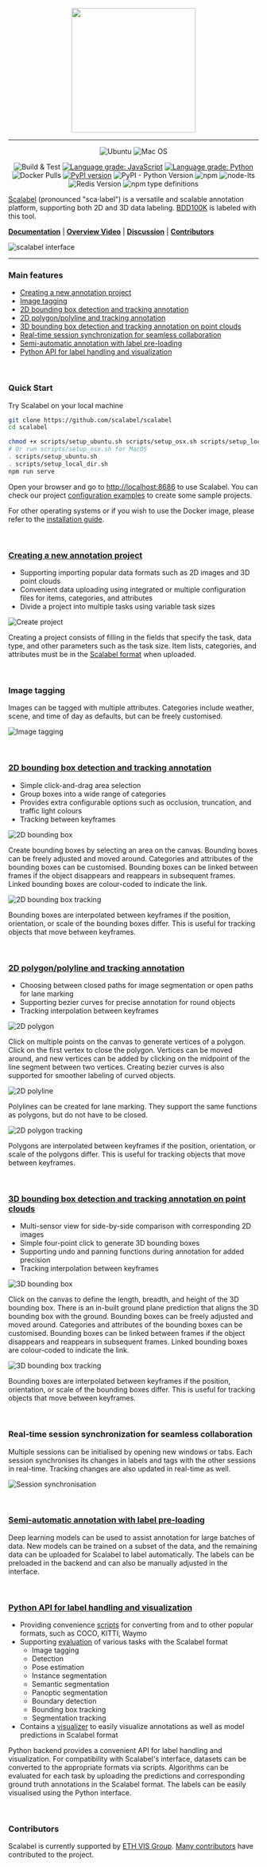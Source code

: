 <p align="center"><img width=250 src="https://s3-us-west-2.amazonaws.com/scalabel-public/www/logo/scalable_dark.svg" /></p>

---

<center>

![Ubuntu](https://img.shields.io/badge/Ubuntu-E95420?style=for-the-badge&logo=ubuntu&logoColor=white)
![Mac OS](https://img.shields.io/badge/mac%20os-000000?style=for-the-badge&logo=macos&logoColor=F0F0F0)

![Build & Test](https://github.com/scalabel/scalabel/workflows/Build%20&%20Test/badge.svg?branch=master)
[![Language grade: JavaScript](https://img.shields.io/lgtm/grade/javascript/g/scalabel/scalabel.svg?logo=lgtm&logoWidth=18)](https://lgtm.com/projects/g/scalabel/scalabel/context:javascript)
[![Language grade:
Python](https://img.shields.io/lgtm/grade/python/g/scalabel/scalabel.svg?logo=lgtm&logoWidth=18)](https://lgtm.com/projects/g/scalabel/scalabel/context:python)
![Docker Pulls](https://img.shields.io/docker/pulls/scalabel/www)
[![PyPI version](https://badge.fury.io/py/scalabel.svg)](https://badge.fury.io/py/scalabel)
![PyPI - Python Version](https://img.shields.io/pypi/pyversions/scalabel)
![npm](https://img.shields.io/npm/v/scalabel)
![node-lts](https://img.shields.io/node/v-lts/scalabel)
![Redis Version](https://img.shields.io/badge/redis-%3E%3D5-blue)
![npm type definitions](https://img.shields.io/npm/types/scalabel)

</center>

[Scalabel](https://www.scalabel.ai) (pronounced "sca&#8901;label") is a versatile and scalable annotation platform, supporting both 2D and 3D data labeling. [BDD100K](https://www.bdd100k.com/) is labeled with this tool.

[**Documentation**](https://doc.scalabel.ai/) |
[**Overview Video**](https://go.yf.io/scalabel-video-demo) |
[**Discussion**](https://groups.google.com/g/scalabel) |
[**Contributors**](https://github.com/scalabel/scalabel/graphs/contributors)

![scalabel interface](https://raw.githubusercontent.com/scalabel/scalabel-doc-media/main/readme/banner-app.png)

---

### Main features

- [Creating a new annotation project](#creating-a-new-annotation-project)
- [Image tagging](#image-tagging)
- [2D bounding box detection and tracking annotation](#2d-bounding-box-detection-and-tracking-annotation)
- [2D polygon/polyline and tracking annotation](#2d-polygonpolyline-and-tracking-annotation)
- [3D bounding box detection and tracking annotation on point clouds](#3d-bounding-box-detection-and-tracking-annotation-on-point-clouds)
- [Real-time session synchronization for seamless collaboration](#real-time-session-synchronization-for-seamless-collaboration)
- [Semi-automatic annotation with label pre-loading](#semi-automatic-annotation-with-label-pre-loading)
- [Python API for label handling and visualization](#python-api-for-label-handling-and-visualization)

<br>

### Quick Start

Try Scalabel on your local machine

```bash
git clone https://github.com/scalabel/scalabel
cd scalabel

chmod +x scripts/setup_ubuntu.sh scripts/setup_osx.sh scripts/setup_local_dir.sh
# Or run scripts/setup_osx.sh for MacOS
. scripts/setup_ubuntu.sh
. scripts/setup_local_dir.sh
npm run serve
```

Open your browser and go to [http://localhost:8686](http://localhost:8686) to use Scalabel. You can check our project [configuration examples](./examples/) to create some sample projects.

For other operating systems or if you wish to use the Docker image, please refer to the [installation guide](https://doc.scalabel.ai/setup.html).

<br>

### [Creating a new annotation project](https://doc.scalabel.ai/quick-start.html)

- Supporting importing popular data formats such as 2D images and 3D point clouds
- Convenient data uploading using integrated or multiple configuration files for items, categories, and attributes
- Divide a project into multiple tasks using variable task sizes

![Create project](https://raw.githubusercontent.com/scalabel/scalabel-doc-media/main/readme/project-creation.png)

Creating a project consists of filling in the fields that specify the task, data type, and other parameters such as the task size. Item lists, categories, and attributes must be in the [Scalabel format](https://doc.scalabel.ai/) when uploaded.

<br>

### Image tagging

Images can be tagged with multiple attributes. Categories include weather, scene, and time of day as defaults, but can be freely customised.

![Image tagging](https://raw.githubusercontent.com/scalabel/scalabel-doc-media/main/readme/tagging.png)

<br>

### [2D bounding box detection and tracking annotation](https://doc.scalabel.ai/2d-bb.html)

- Simple click-and-drag area selection
- Group boxes into a wide range of categories
- Provides extra configurable options such as occlusion, truncation, and traffic light colours
- Tracking between keyframes

![2D bounding box](https://raw.githubusercontent.com/scalabel/scalabel-doc-media/main/readme/2d_bbox.gif)

Create bounding boxes by selecting an area on the canvas. Bounding boxes can be freely adjusted and moved around. Categories and attributes of the bounding boxes can be customised. Bounding boxes can be linked between frames if the object disappears and reappears in subsequent frames. Linked bounding boxes are colour-coded to indicate the link.

![2D bounding box tracking](https://raw.githubusercontent.com/scalabel/scalabel-doc-media/main/readme/2d_bbox_tracking.gif)

Bounding boxes are interpolated between keyframes if the position, orientation, or scale of the bounding boxes differ. This is useful for tracking objects that move between keyframes.

<br>

### [2D polygon/polyline and tracking annotation](https://doc.scalabel.ai/instance-segmentation.html)

- Choosing between closed paths for image segmentation or open paths for lane marking
- Supporting bezier curves for precise annotation for round objects
- Tracking interpolation between keyframes

![2D polygon](https://raw.githubusercontent.com/scalabel/scalabel-doc-media/main/readme/2d_seg.gif)

Click on multiple points on the canvas to generate vertices of a polygon. Click on the first vertex to close the polygon. Vertices can be moved around, and new vertices can be added by clicking on the midpoint of the line segment between two vertices. Creating bezier curves is also supported for smoother labeling of curved objects.

![2D polyline](https://raw.githubusercontent.com/scalabel/scalabel-doc-media/main/readme/lane_marking.gif)

Polylines can be created for lane marking. They support the same functions as polygons, but do not have to be closed.

![2D polygon tracking](https://raw.githubusercontent.com/scalabel/scalabel-doc-media/main/readme/2d_seg_tracking.gif)

Polygons are interpolated between keyframes if the position, orientation, or scale of the polygons differ. This is useful for tracking objects that move between keyframes.

<br>

### [3D bounding box detection and tracking annotation on point clouds](https://doc.scalabel.ai/3d-bb.html)

- Multi-sensor view for side-by-side comparison with corresponding 2D images
- Simple four-point click to generate 3D bounding boxes
- Supporting undo and panning functions during annotation for added precision
- Tracking interpolation between keyframes

![3D bounding box](https://raw.githubusercontent.com/scalabel/scalabel-doc-media/main/readme/3d_bbox.gif)

Click on the canvas to define the length, breadth, and height of the 3D bounding box. There is an in-built ground plane prediction that aligns the 3D bounding box with the ground. Bounding boxes can be freely adjusted and moved around. Categories and attributes of the bounding boxes can be customised. Bounding boxes can be linked between frames if the object disappears and reappears in subsequent frames. Linked bounding boxes are colour-coded to indicate the link.

![3D bounding box tracking](https://raw.githubusercontent.com/scalabel/scalabel-doc-media/main/readme/3d_bbox_tracking.gif)

Bounding boxes are interpolated between keyframes if the position, orientation, or scale of the bounding boxes differ. This is useful for tracking objects that move between keyframes.

<br>

### Real-time session synchronization for seamless collaboration

Multiple sessions can be initialised by opening new windows or tabs. Each session synchronises its changes in labels and tags with the other sessions in real-time. Tracking changes are also updated in real-time as well.

![Session synchronisation](https://raw.githubusercontent.com/scalabel/scalabel-doc-media/main/readme/sync.gif)

<br>

### [Semi-automatic annotation with label pre-loading](https://doc.scalabel.ai/auto-label.html)

Deep learning models can be used to assist annotation for large batches of data. New models can be trained on a subset of the data, and the remaining data can be uploaded for Scalabel to label automatically. The labels can be preloaded in the backend and can also be manually adjusted in the interface.

<br>

### [Python API for label handling and visualization](https://doc.scalabel.ai/tools.html)

- Providing convenience [scripts](https://doc.scalabel.ai/label.html) for converting from and to other popular formats, such as COCO, KITTI, Waymo
- Supporting [evaluation](https://doc.scalabel.ai/eval.html) of various tasks with the Scalabel format
  - Image tagging
  - Detection
  - Pose estimation
  - Instance segmentation
  - Semantic segmentation
  - Panoptic segmentation
  - Boundary detection
  - Bounding box tracking
  - Segmentation tracking
- Contains a [visualizer](https://doc.scalabel.ai/visual.html) to easily visualize annotations as well as model predictions in Scalabel format

Python backend provides a convenient API for label handling and visualization. For compatibility with Scalabel's interface, datasets can be converted to the appropriate formats via scripts. Algorithms can be evaluated for each task by uploading the predictions and corresponding ground truth annotations in the Scalabel format. The labels can be easily visualised using the Python interface.

<br>

### Contributors

Scalabel is currently supported by [ETH VIS Group](https://www.vis.xyz/). [Many contributors](https://github.com/scalabel/scalabel/graphs/contributors) have contributed to the project.
